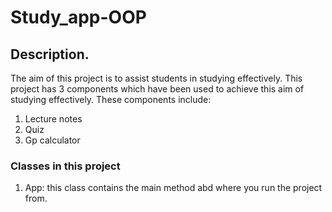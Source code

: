 ﻿# Study_app-OOP
## Description.
The aim of this project is to assist students in studying effectively. 
This project has 3 components which have been used to achieve this aim of studying effectively. These components include: 
1. Lecture notes
2. Quiz
3. Gp calculator 
### Classes in this project
1. App: this class contains the main method abd where you run the project from.
